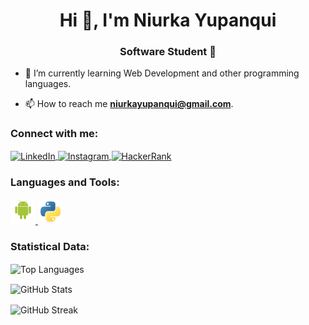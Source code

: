 

    

<h1 align="center">Hi 👋, I'm Niurka Yupanqui</h1>
<h3 align="center">Software Student 🌟</h3>



- 🌱 I’m currently learning Web Development and other programming languages.

- 📫 How to reach me **niurkayupanqui@gmail.com**.


<h3 align="left">Connect with me:</h3>
<p align="left">
  <a href="https://www.linkedin.com/in/adam-pithewan/" target="blank">
    <img align="center" src="https://raw.githubusercontent.com/rahuldkjain/github-profile-readme-generator/master/src/images/icons/Social/linked-in-alt.svg" alt="LinkedIn" height="30" width="40" />
  </a>
  <a href="https://instagram.com/_._.adam._" target="blank">
    <img align="center" src="https://raw.githubusercontent.com/rahuldkjain/github-profile-readme-generator/master/src/images/icons/Social/instagram.svg" alt="Instagram" height="30" width="40" />
  </a>
  <a href="https://www.hackerrank.com/adampithewan" target="blank">
    <img align="center" src="https://raw.githubusercontent.com/rahuldkjain/github-profile-readme-generator/master/src/images/icons/Social/hackerrank.svg" alt="HackerRank" height="30" width="40" />
  </a>
</p>

<h3 align="left">Languages and Tools:</h3>
<p align="left">
  <a href="https://developer.android.com" target="_blank">
    <img src="https://raw.githubusercontent.com/devicons/devicon/master/icons/android/android-original-wordmark.svg" alt="Android" width="40" height="40" />
  </a>
  <a href="https://www.python.org" target="_blank">
    <img src="https://raw.githubusercontent.com/devicons/devicon/master/icons/python/python-original.svg" alt="Python" width="40" height="40" />
  </a>
</p>

<h3>Statistical Data:</h3>
<p>
  <img align="center" src="https://github-readme-stats.vercel.app/api/top-langs?username=ray0emma&show_icons=true&locale=en&bg_color=0d1117&text_color=ffffff&layout=compact" alt="Top Languages" />
</p>
<p>
  <img align="center" src="https://github-readme-stats.vercel.app/api?username=ray0emma&show_icons=true&locale=en&bg_color=0d1117&text_color=ffffff" alt="GitHub Stats" />
</p>
<p>
  <img align="center" src="https://github-readme-streak-stats.herokuapp.com/?user=ray0emma&theme=dark&background=0d1117" alt="GitHub Streak" />
</p>
